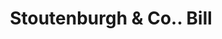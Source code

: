 ---
doi: 10.7916/D8806DVZ
date_other: '1890'
date_other_textual: 1890-1899
form: printed ephemera
genre:
- Invoices
name:
- Stoutenburgh & Co.
object_in_context_url: https://biggert.cul.columbia.edu/items/view/ave_biggert_01900
subject_hierarchical_geographic:
- Newark, New Jersey, United States
subject_name:
- Stoutenburgh & Co.
title: Stoutenburgh & Co.. Bill
sort_title: Stoutenburgh & Co.. Bill
call_number: ave_biggert_01900
coordinates:
- 40.72422,-74.172574
pid: ave_biggert_01900
identifiers: ave_biggert_01900
canvas_id: ldpd:397158
permalink: "/items/ave_biggert_01900/"
layout: iiif-image-page
---